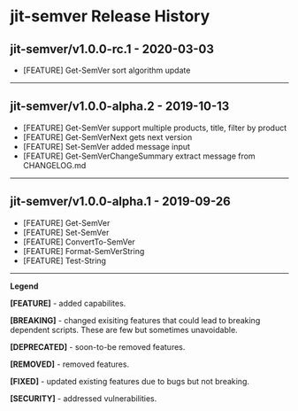 # jit-semver Release History

## jit-semver/v1.0.0-rc.1 - 2020-03-03

- [FEATURE] Get-SemVer sort algorithm update

---
## jit-semver/v1.0.0-alpha.2 - 2019-10-13

- [FEATURE] Get-SemVer support multiple products, title, filter by product
- [FEATURE] Get-SemVerNext gets next version 
- [FEATURE] Set-SemVer added message input
- [FEATURE] Get-SemVerChangeSummary extract message from CHANGELOG.md

---
## jit-semver/v1.0.0-alpha.1 - 2019-09-26

- [FEATURE] Get-SemVer
- [FEATURE] Set-SemVer
- [FEATURE] ConvertTo-SemVer
- [FEATURE] Format-SemVerString
- [FEATURE] Test-String

---
**Legend**

**[FEATURE]** - added capabilites.

**[BREAKING]** - changed exisiting features that could lead to breaking dependent scripts. These are few but sometimes unavoidable. 

**[DEPRECATED]** - soon-to-be removed features.

**[REMOVED]** - removed features.

**[FIXED]** - updated existing features due to bugs but not breaking.

**[SECURITY]** - addressed vulnerabilities.

